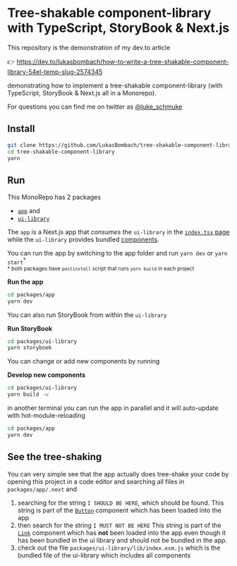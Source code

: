# Tree-shakable component-library with TypeScript, StoryBook & Next.js

This repository is the demonstration of my dev.to article

👉 https://dev.to/lukasbombach/how-to-write-a-tree-shakable-component-library-54el-temp-slug-2574345

demonstrating how to implement a tree-shakable component-library (with TypeScript, StoryBook & Next.js
all in a Monorepo).

For questions you can find me on twitter as [@luke_schmuke](https://twitter.com/luke_schmuke/)

## Install

```bash
git clone https://github.com/LukasBombach/tree-shakable-component-library
cd tree-shakable-component-library
yarn
```

## Run

This MonoRepo has 2 packages

- [`app`](./packages/app) and
- [`ui-library`](./packages/ui-library)

The `app` is a Next.js app that _consumes_ the `ui-library` in the [`index.tsx` page](./packages/app/pages/index.tsx) while the `ui-library` provides bundled [components](./packages/ui-library/components).

You can run the app by switching to the app folder and run `yarn dev` or `yarn start`<sup>\*</sup><br />
<sub>\* both packages have `postinstall` script that runs `yarn build` in each project</sub>

**Run the app**

```bash
cd packages/app
yarn dev
```

You can also run StoryBook from within the `ui-library`

**Run StoryBook**

```bash
cd packages/ui-library
yarn storybook
```

You can change or add new components by running

**Develop new components**

```bash
cd packages/ui-library
yarn build -w
```

in another terminal you can run the app in parallel and it will auto-update with hot-module-reloading

```bash
cd packages/app
yarn dev
```

## See the tree-shaking

You can very simple see that the app actually does tree-shake your code by opening this project in a code
editor and searching all files in `packages/app/.next` and

1. searching for the string `I SHOULD BE HERE`, which should be found.
   This string is part of the [`Button`](./packages/ui-library/components/Button/Button.tsx) component
   which has been loaded into the app
2. then search for the string `I MUST NOT BE HERE`
   This string is part of the [`Link`](./packages/ui-library/components/Link/Link.tsx) component which has
   **not** been loaded into the app even though it has been bundled in the ui library and should not be
   bundled in the app.
3. check out the file `packages/ui-library/lib/index.esm.js` which is the bundled file of the ui-library which
   includes all components
